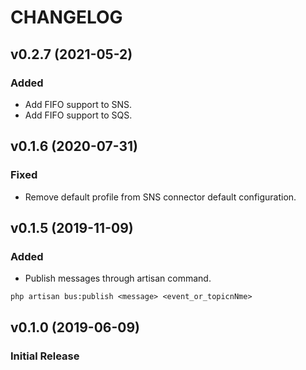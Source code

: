 # CHANGELOG

## v0.2.7 (2021-05-2)

### Added

- Add FIFO support to SNS.
- Add FIFO support to SQS.

## v0.1.6 (2020-07-31)

### Fixed

- Remove default profile from SNS connector default configuration.

## v0.1.5 (2019-11-09)

### Added

- Publish messages through artisan command.

`php artisan bus:publish <message> <event_or_topicnNme>`

## v0.1.0 (2019-06-09)

### Initial Release
